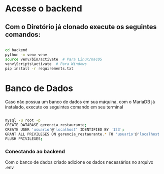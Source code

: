 # Acesse o backend

## Com o Diretório já clonado execute os seguintes comandos: 

```bash

cd backend
python -m venv venv
source venv/bin/activate  # Para Linux/macOS
venv\Scripts\activate  # Para Windows
pip install -r requirements.txt

```

# Banco de Dados
Caso não possua um banco de dados em sua máquina, com o MariaDB já instalado, execute os seguintes comando em seu terminal

```bash

mysql -u root -p
CREATE DATABASE gerencia_restaurante;
CREATE USER 'usuario'@'localhost' IDENTIFIED BY '123';
GRANT ALL PRIVILEGES ON gerencia_restaurante.* TO 'usuario'@'localhost';
FLUSH PRIVILEGES;

```

### Conectando ao backend

Com o banco de dados criado adicione os dados necessários no arquivo .env
```bash


```



